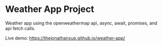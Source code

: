 # Weather App Project
Weather app using the openweathermap api, async, await, promises, and api fetch calls.

Live demo: https://thejonathanxue.github.io/weather-app/
